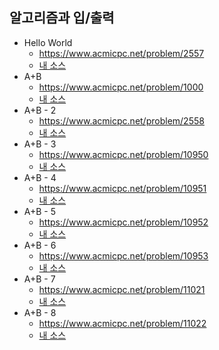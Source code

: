 ## 알고리즘과 입/출력
- Hello World
    - https://www.acmicpc.net/problem/2557
    - [내 소스](https://github.com/HelloWoori/AlgorithmStudyWithBaekjoon/blob/master/InputOutput/HelloWorld.cpp)
- A+B
    - https://www.acmicpc.net/problem/1000
    - [내 소스](https://github.com/HelloWoori/AlgorithmStudyWithBaekjoon/blob/master/InputOutput/AplusB.cpp)
- A+B - 2
    - https://www.acmicpc.net/problem/2558
    - [내 소스](https://github.com/HelloWoori/AlgorithmStudyWithBaekjoon/blob/master/InputOutput/AplusB2.cpp)
- A+B - 3
    - https://www.acmicpc.net/problem/10950
    - [내 소스](https://github.com/HelloWoori/AlgorithmStudyWithBaekjoon/blob/master/InputOutput/AplusB3.cpp)   
- A+B - 4
    - https://www.acmicpc.net/problem/10951
    - [내 소스](https://github.com/HelloWoori/AlgorithmStudyWithBaekjoon/blob/master/InputOutput/AplusB4.cpp)
- A+B - 5
    - https://www.acmicpc.net/problem/10952
    - [내 소스](https://github.com/HelloWoori/AlgorithmStudyWithBaekjoon/blob/master/InputOutput/AplusB5.cpp)
- A+B - 6
    - https://www.acmicpc.net/problem/10953
    - [내 소스](https://github.com/HelloWoori/AlgorithmStudyWithBaekjoon/blob/master/InputOutput/AplusB6.cpp)
- A+B - 7
    - https://www.acmicpc.net/problem/11021
    - [내 소스](https://github.com/HelloWoori/AlgorithmStudyWithBaekjoon/blob/master/InputOutput/AplusB7.cpp)
- A+B - 8
    - https://www.acmicpc.net/problem/11022
    - [내 소스](https://github.com/HelloWoori/AlgorithmStudyWithBaekjoon/blob/master/InputOutput/AplusB8.cpp)